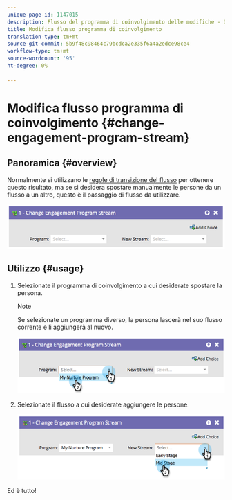 ```yaml
---
unique-page-id: 1147015
description: Flusso del programma di coinvolgimento delle modifiche - Documenti Marketo - Documentazione del prodotto
title: Modifica flusso programma di coinvolgimento
translation-type: tm+mt
source-git-commit: 5b9f48c98464c79bcdca2e335f6a4a2edce98ce4
workflow-type: tm+mt
source-wordcount: '95'
ht-degree: 0%

---
```



# Modifica flusso programma di coinvolgimento {#change-engagement-program-stream}

## Panoramica {#overview}

Normalmente si utilizzano le [regole di transizione del flusso](/help/marketo/product-docs/email-marketing/drip-nurturing/engagement-program-streams/transition-people-between-engagement-streams.md) per ottenere questo risultato, ma se si desidera spostare manualmente le persone da un flusso a un altro, questo è il passaggio di flusso da utilizzare.

![](assets/image2014-9-22-14-3a52-3a14.png)

## Utilizzo {#usage}

1. Selezionate il programma di coinvolgimento a cui desiderate spostare la persona.

   >[!NOTE]
   >
   >Se selezionate un programma diverso, la persona lascerà nel suo flusso corrente e li aggiungerà al nuovo.

   ![](assets/image2014-9-22-14-3a52-3a50.png)

1. Selezionate il flusso a cui desiderate aggiungere le persone.

   ![](assets/image2014-9-22-14-3a52-3a59.png)

Ed è tutto!
